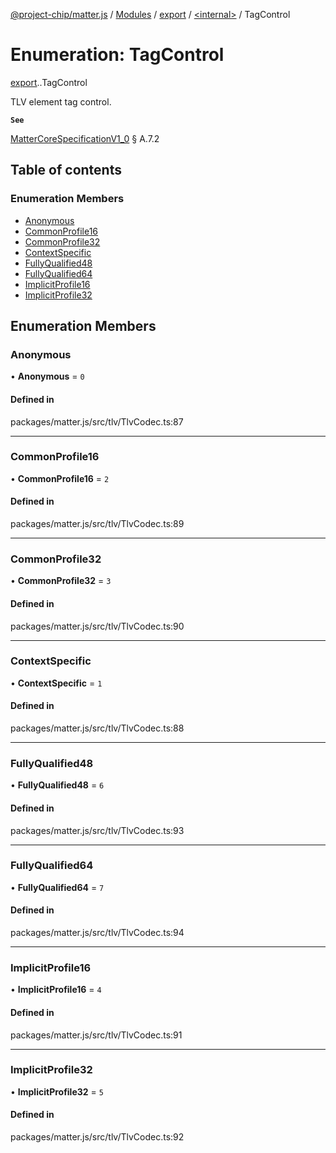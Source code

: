 [@project-chip/matter.js](../README.md) / [Modules](../modules.md) / [export](../modules/export.md) / [<internal\>](../modules/export._internal_.md) / TagControl

# Enumeration: TagControl

[export](../modules/export.md).[<internal>](../modules/export._internal_.md).TagControl

TLV element tag control.

**`See`**

[MatterCoreSpecificationV1_0](../interfaces/spec_export.MatterCoreSpecificationV1_0.md) § A.7.2

## Table of contents

### Enumeration Members

- [Anonymous](export._internal_.TagControl.md#anonymous)
- [CommonProfile16](export._internal_.TagControl.md#commonprofile16)
- [CommonProfile32](export._internal_.TagControl.md#commonprofile32)
- [ContextSpecific](export._internal_.TagControl.md#contextspecific)
- [FullyQualified48](export._internal_.TagControl.md#fullyqualified48)
- [FullyQualified64](export._internal_.TagControl.md#fullyqualified64)
- [ImplicitProfile16](export._internal_.TagControl.md#implicitprofile16)
- [ImplicitProfile32](export._internal_.TagControl.md#implicitprofile32)

## Enumeration Members

### Anonymous

• **Anonymous** = ``0``

#### Defined in

packages/matter.js/src/tlv/TlvCodec.ts:87

___

### CommonProfile16

• **CommonProfile16** = ``2``

#### Defined in

packages/matter.js/src/tlv/TlvCodec.ts:89

___

### CommonProfile32

• **CommonProfile32** = ``3``

#### Defined in

packages/matter.js/src/tlv/TlvCodec.ts:90

___

### ContextSpecific

• **ContextSpecific** = ``1``

#### Defined in

packages/matter.js/src/tlv/TlvCodec.ts:88

___

### FullyQualified48

• **FullyQualified48** = ``6``

#### Defined in

packages/matter.js/src/tlv/TlvCodec.ts:93

___

### FullyQualified64

• **FullyQualified64** = ``7``

#### Defined in

packages/matter.js/src/tlv/TlvCodec.ts:94

___

### ImplicitProfile16

• **ImplicitProfile16** = ``4``

#### Defined in

packages/matter.js/src/tlv/TlvCodec.ts:91

___

### ImplicitProfile32

• **ImplicitProfile32** = ``5``

#### Defined in

packages/matter.js/src/tlv/TlvCodec.ts:92
